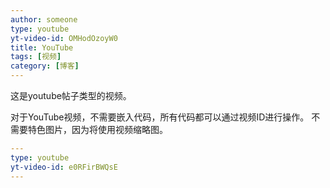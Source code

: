 ```yaml
---
author: someone
type: youtube
yt-video-id: OMHodOzoyW0
title: YouTube
tags: [视频]
category: [博客]
---
```

这是youtube帖子类型的视频。

对于YouTube视频，不需要嵌入代码，所有代码都可以通过视频ID进行操作。 不需要特色图片，因为将使用视频缩略图。
```yml
---
type: youtube
yt-video-id: e0RFirBWQsE
---
```
